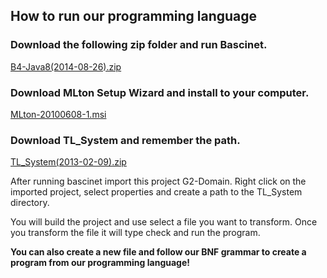 ## How to run our programming language

### Download the following zip folder and run Bascinet.
[B4-Java8(2014-08-26).zip](https://unomaha.instructure.com/courses/30178/files/2492666/download?wrap=1)

### Download MLton Setup Wizard and install to your computer.
[MLton-20100608-1.msi](https://unomaha.instructure.com/courses/30178/files/2492668/download?wrap=1)

### Download TL_System and remember the path.
[TL_System(2013-02-09).zip](https://unomaha.instructure.com/courses/30178/files/2492667/download?wrap=1)

After running bascinet import this project G2-Domain. Right click on the imported project, select properties and create a path to the TL_System directory.

You will build the project and use select a file you want to transform. Once you transform the file it will type check and run the program.

**You can also create a new file and follow our BNF grammar to create a program from our programming language!**
